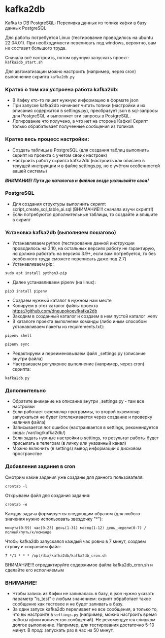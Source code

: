 # kafka2db

Kafka to DB PostgreSQL: Переливка данных из топика кафки в базу данных PostgreSQL

Для работы потребуется Linux (тестирование проводилось на ubuntu 22.04.01). При необходимости переписать под windows, вероятно, вам не составит большого труда.

Сначала всё настроить, потом вручную запускать проект: ```kafka2db_start.sh```

Для автоматизации можно настроить (например, через cron) выполнение скрипта ```kafka2db.py```

### Кратко о том как устроена работа kafka2db:

- В Кафку кто-то пишет нужную информацию в формате json
- При запуске kafka2db начинает читать топики (настройки и их описания содержатся в settings.py), преобразует json в sql-запросы для PostgreSQL и выполняет эти запросы в PostgreSQL.
- Логирование что получено, а что нет на стороне Кафки! Скрипт только обрабатывает полученные сообщения из топиков 

### Кратко весь процесс настройки:

- Создать таблицы в PostgreSQL (для создания таблиц выполнить скрипт из проекта с учетом своих настроек)
- Настроить работу скрипта kafka2db (настроить как описано в текущей инструкции и в файле settings.py, но с учётом особенностей вашей системы)

***ВНИМАНИЕ! Пути до каталогов и файлов везде указывайте свои!***

### PostgreSQL

- Для создания структуры выполнить скрипт: script_create_sql_table_ai.sql (ВНИМАНИЕ!!! сначала изучи скрипт!)
- Если потребуются дополнительные таблицы, то создайте и впишите в скрипт

### Установка kafka2db (выполняем пошагово)

- Устанавливаем python (тестирование данной инструкции проводилось на 3.10, на остальных версиях работу не гарантирую, но должно работать на версиях 3.9+, если
  вам потребуется, то без особенного труда сможете переписать даже под 2.7)
- Устанавливаем pip:

```sudo apt install python3-pip```

- Далее устанавливаем pipenv (на linux):

```pip3 install pipenv```

- Создаем нужный каталог в нужном нам месте
- Копируем в этот каталог файлы проекта https://github.com/dneupokoev/kafka2db
- Заходим в созданный каталог и создаем в нем пустой каталог .venv
- В каталоге проекта выполняем команды (либо иным способом устанавливаем пакеты из requirements.txt):

```pipenv shell```

```pipenv sync```

- Редактируем и переименовываем файл _settings.py (описание внутри файла)
- Настраиваем регулярное выполнение (например, через cron) скрипта:

```kafka2db.py```

### Дополнительно

- Обратите внимание на описание внутри _settings.py - там все настройки
- Если работает экземпляр программы, то второй экземпляр запускаться не будет (отслеживается через создание и проверку наличия файла)
- Записывается лог ошибок (настраивается в settings, рекомендуется сюда: /var/log/kafka2db/)
- Если задать нужные настройки в settings, то результат работы будет присылать в телеграм (в личку или указанный канал)
- Можно включить (в settings) вывод информации о дисковом пространстве

### Добавления задания в cron

Смотрим какие задания уже созданы для данного пользователя:

```crontab -l```

Открываем файл для создания задания:

```crontab -e```

Каждая задача формируется следующим образом (для любого значения нужно использовать звездочку "*"):

```минута(0-59) час(0-23) день(1-31) месяц(1-12) день_недели(0-7) /полный/путь/к/команде```

Чтобы kafka2db запускался каждый час ровно в 7 минут, создаем строку и сохраняем файл:

```7 */1 * * * /opt/dix/kafka2db/kafka2db_cron.sh```

ВНИМАНИЕ!!! отредактируйте содержимое файла kafka2db_cron.sh и сделайте его исполняемым

### ВНИМАНИЕ!

- Чтобы запись из Кафки не заливалась в базу, в json нужно указать параметр "is_test" с любым значением: скрипт обработает такое сообщение как тестовое и не будет заливать в базу. 
- За один запуск kafka2db переливает не все сообщения, а только то, что вы настроите в ```settings.py``` (например, можно настроить время работы и/или
  количество сообщений). Не рекомендуется слишком долгое выполнение. Например, для тестирования достаточно 5-10 минут. В прод: запускать раз в
  час на 50 минут.
